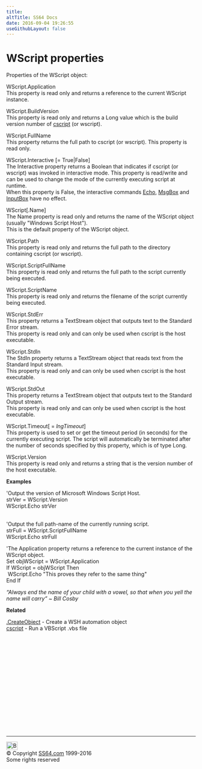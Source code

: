```yaml
---
title:
altTitle: SS64 Docs
date: 2016-09-04 19:26:55
useGithubLayout: false
---
```

<!-- #BeginLibraryItem "/Library/head_vbsyntax.lbi" --><!-- #EndLibraryItem --><h1>WScript properties</h1> 
<p>Properties of the WScript object:</p>
<p><span class="code">WScript.Application</span><br>
This property is read only and returns a reference to the current WScript instance.</p>
<p><span class="code">WScript.BuildVersion</span><br>
This property is read only and returns a Long value which is the build version number of <a href="cscript.html">cscript</a> (or wscript).</p>
<p><span class="code">WScript.FullName</span><br>
This property returns the full path to cscript (or wscript). This property is read only.</p>
<p><span class="code">WScript.Interactive [= True|False]</span><br>
The Interactive property returns a Boolean that indicates if cscript (or wscript) was invoked in interactive mode. This property is read/write and can be used to change the mode of the currently executing script at runtime. <br>
When this property is False, the interactive commands  <a href="echo.html">Echo</a>, <a href="msgbox.html">MsgBox</a> and <a href="inputbox.html">InputBox</a> have no effect. </p>
<p><span class="code">WScript[.Name]</span><br>The Name property is read only and returns the name of the WScript object (usually "Windows Script Host").<br> 
This is the default property of the WScript object.</p>
<p><span class="code">WScript.Path</span><br>
This property is read only and returns the full path to the directory containing cscript (or wscript).</p>
<p><span class="code">WScript.ScriptFullName</span><br>
This property is read only and returns the full path to the script currently being executed.</p>
<p><span class="code">WScript.ScriptName</span><br>
This property is read only and returns the filename of the script currently being executed.</p>
<p><span class="code">WScript.StdErr</span><br>
This property returns a TextStream object that outputs text to the Standard Error stream. <br>
This property is read only and can only be used when cscript is the host executable.</p>
<p><span class="code">WScript.StdIn</span><br>
The StdIn property returns a TextStream object that reads text from the Standard Input stream.<br> 
This property is read only and can only be used when cscript is the host executable.</p>
<p><span class="code">WScript.StdOut</span><br>
This property returns a TextStream object that outputs text to the Standard Output stream. <br>
This property is read only and can only be used when cscript is the host executable.</p>
<p><span class="code">WScript.Timeout[ = <i>lngTimeout</i>]</span><br>
This property is used to set or get the timeout period (in seconds) for the currently executing script. The script will automatically be terminated after the number of seconds specified by this property, which is of type Long.</p>
<p><span class="code">WScript.Version</span><br>
This property is read only and returns a string that is the version number of the host executable.</p>
<p><b>Examples</b></p>
<p>'Output the version of Microsoft Windows Script Host.<br>
<span class="code">strVer = WScript.Version<br>
WScript.Echo strVer</span><br>
<br>

'Output the full path-name of the currently running script.<br>
<span class="code">strFull = WScript.ScriptFullName<br>
WScript.Echo strFull</span></p>
<p>'The Application property  returns a reference to the current instance of the WScript object.<br>
<span class="code">Set objWScript = WScript.Application<br>
If WScript = objWScript Then<br>
&nbsp;WScript.Echo "This proves they refer to the same thing"<br>
End If </span></p>
<p class="quote"><i>“Always end the name of your child with a vowel, so that when you yell the name will carry” ~ Bill Cosby</i></p>
<p><b>Related</b></p>
<p> <a href="createobject.html">.CreateObject</a> - Create a WSH automation object <br>
<a href="cscript.html">cscript</a> - Run a VBScript .vbs file</p><!-- #BeginLibraryItem "/Library/foot_vb.lbi" --><p>
<!-- VB300 -->
<ins class="adsbygoogle" style="display:inline-block;width:300px;height:250px" data-ad-client="ca-pub-6140977852749469" data-ad-slot="1683739502"></ins>
<script>
(adsbygoogle = window.adsbygoogle || []).push({});
</script></p>
<hr>
<div id="bl" class="footer"><a href="syntax-wscript.html#"><img src="../images/top.png" width="30" height="22" alt="Back to the Top"></a></div>
<div id="br" class="footer, tagline">© Copyright <a href="http://ss64.com/">SS64.com</a> 1999-2016<br>
Some rights reserved</div><!-- #EndLibraryItem -->

